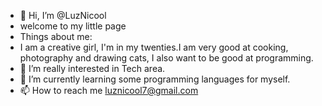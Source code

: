 - 👋 Hi, I’m @LuzNicool
- welcome to my little page
- Things about me:
- I am a creative girl, I'm in my twenties.I am very good at cooking, photography and drawing cats, I also want to be good at programming.
- 👀 I’m really interested in Tech area.
- 🌱 I’m currently learning some programming languages for myself.
- 📫 How to reach me luznicool7@gmail.com
